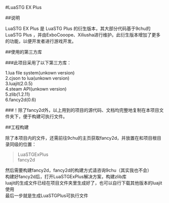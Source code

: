 #LuaSTG EX Plus  

##说明  

LuaSTG EX Plus 是 LuaSTG Plus 的衍生版本，其大部分代码基于9chu的 LuaSTG Plus ，并由ExboCooope、Xiliusha进行维护。此衍生版本增加了更多的功能，以便开发者进行游戏开发。  

##使用的第三方库  

###此项目采用了以下第三方库：  

1.lua file system(unkown version)  
2.cjson to lua(unkown version)  
3.luajit(2.0.5)  
4.steam API(unkown version)  
5.zlib(1.2.11)  
6.fancy2d(0.6)  

###！除了fancy2d外，以上用到的项目的源代码、文档均完整地复制在本项目文件夹下，便于构建可执行文件。  

##工程构建  

除了本项目内的文件，还需前往9chu的主页获取fancy2d，并放置在和项目根目录同级的位置：  

>LuaSTGExPlus  
>fancy2d  

然后需要构建fancy2d，fancy2d的构建方式请咨询9chu（其实我也不会）  
构建好fancy2d后，打开LuaSTGExPlus解决方案，构建zlib库  
luajit的生成文件已经在项目文件夹里生成好了，也可以自行下载其他版本的luajit使用  
最后一步就是生成LuaSTGPlus可执行文件
